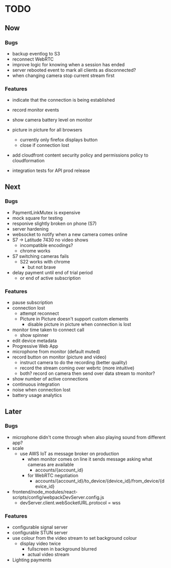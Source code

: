 # TODO
## Now
### Bugs
- backup eventlog to S3
- reconnect WebRTC
- improve logic for knowing when a session has ended
- server rebooted event to mark all clients as disconnected?
- when changing camera stop current stream first

### Features
- indicate that the connection is being established
- record monitor events

- show camera battery level on monitor
- picture in picture for all browsers
    - currently only firefox displays button
    - close if connection lost
- add cloudfront content security policy and permissions policy to cloudformation
- integration tests for API prod release

## Next
### Bugs
- PaymentLinkMutex is expensive
- mock square for testing
- responive slightly broken on phone (S7)
- server hardening
- websocket to notify when a new camera comes online
- S7 -> Latitude 7430 no video shows
    - incompatible encodings?
    - chrome works
- S7 switching cameras fails
    - S22 works with chrome
        - but not brave
- delay payment until end of trial period
    - or end of active subscription

### Features
- pause subscription
- connection lost
    - attempt reconnect
    - Picture in Picture doesn't support custom elements
        - disable picture in picture when connection is lost
- monitor time taken to connect call
    - show spinner
- edit device metadata
- Progressive Web App
- microphone from monitor (default muted)
- record button on monitor (picture and video)
    - instruct camera to do the recording (better quality)
    - record the stream coming over webrtc (more intuitive)
    - both? record on camera then send over data stream to monitor?
- show number of active connections
- continuous integration
- noise when connection lost
- battery usage analytics

## Later
### Bugs
- microphone didn't come through when also playing sound from different app?
- scale
    - use AWS IoT as message broker on production
        - when monitor comes on line it sends message asking what cameras are available
            - accounts/{account_id}
        - for WebRTC negotiation 
            - accounts/{account_id}/to_device/{device_id}/from_device/{device_id}
- frontend/node_modules/react-scripts/config/webpackDevServer.config.js
    - devServer.client.webSocketURL.protocol = wss

### Features
- configurable signal server
- configurable STUN server
- use colour from the video stream to set background colour
    - display video twice
        - fullscreen in background blurred
        - actual video stream
- Lighting payments
